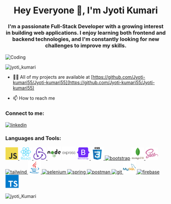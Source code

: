 <h1 align="center">Hey Everyone 👋, I'm Jyoti Kumari</h1>
<h3 align="center">I'm a passionate Full-Stack Developer with a growing interest in building web applications. I enjoy learning both frontend and backend technologies, and I'm constantly looking for new challenges to improve my skills.</h3>
<img align="center" alt="Coding" width="400" src="https://res.cloudinary.com/jyotich-15/image/upload/v1739866284/dev-Image_crkksg.gif">

<p align="left"> <img src="https://komarev.com/ghpvc/?username=Jyoti-kumari55&label=Profile%20views&color=0e75b6&style=flat" alt="jyoti_kumari" /> </p>

- 👨‍💻 All of my projects are available at [https://github.com/Jyoti-kumari55/Jyoti-kumari55](https://github.com/Jyoti-kumari55/Jyoti-kumari55)
  
- 📫 How to reach me 


<h3 align="left">Connect to me:</h3>

<p align="left">
<a href="https://www.linkedin.com/in/jyoti-kumari-bba46316b/" target="blank"><img align="center" src="https://cdn1.iconfinder.com/data/icons/logotypes/32/circle-linkedin-512.png" alt="linkedin" height="40" width="40" /></a>
</p>

<h3 align="left">Languages and Tools:</h3>
<p align="center"> 
  
<a href="https://developer.mozilla.org/en-US/docs/Web/JavaScript" target="_blank" rel="noreferrer"> <img src="https://raw.githubusercontent.com/devicons/devicon/master/icons/javascript/javascript-original.svg" alt="javascript" width="40" height="40"/> </a> 
<a href="https://reactjs.org/" target="_blank" rel="noreferrer"> <img src="https://raw.githubusercontent.com/devicons/devicon/master/icons/react/react-original-wordmark.svg" alt="react" width="40" height="40"/> </a>
<a href="https://redux.js.org" target="_blank" rel="noreferrer"> <img src="https://raw.githubusercontent.com/devicons/devicon/master/icons/redux/redux-original.svg" alt="redux" width="40" height="40"/> </a>
<a target="_blank" href="https://raw.githubusercontent.com/devicons/devicon/master/icons/nodejs/nodejs-original-wordmark.svg" style="display: inline-block;"><img src="https://raw.githubusercontent.com/devicons/devicon/master/icons/nodejs/nodejs-original-wordmark.svg" alt="nodejs" width="42" height="42" /></a>
<a target="_blank" href="https://raw.githubusercontent.com/devicons/devicon/master/icons/express/express-original-wordmark.svg" style="display: inline-block;"><img src="https://raw.githubusercontent.com/devicons/devicon/master/icons/express/express-original-wordmark.svg" alt="express" width="42" height="42" /></a> 
<a href="https://getbootstrap.com" target="_blank" rel="noreferrer"> <img src="https://raw.githubusercontent.com/devicons/devicon/master/icons/bootstrap/bootstrap-plain-wordmark.svg" alt="bootstrap" width="40" height="40"/> </a>
<a href="https://www.w3schools.com/css/" target="_blank" rel="noreferrer"> <img src="https://raw.githubusercontent.com/devicons/devicon/master/icons/css3/css3-original-wordmark.svg" alt="css3" width="40" height="40"/> </a> 
<a href="https://www.mathworks.com/" target="_blank" rel="noreferrer"> <img src="https://upload.wikimedia.org/wikipedia/commons/thumb/b/b2/Bootstrap_logo.svg/1280px-Bootstrap_logo.svg.png" alt="bootstrap" width="40" height="40"/></a>
<a href="https://www.mongodb.com/" target="_blank" rel="noreferrer"> <img src="https://raw.githubusercontent.com/devicons/devicon/master/icons/mongodb/mongodb-original-wordmark.svg" alt="mongodb" width="40" height="40"/> </a>
<a href="https://sass-lang.com" target="_blank" rel="noreferrer"> <img src="https://raw.githubusercontent.com/devicons/devicon/master/icons/sass/sass-original.svg" alt="sass" width="40" height="40"/> </a>
<a href="https://tailwindcss.com/" target="_blank" rel="noreferrer"> <img src="https://www.vectorlogo.zone/logos/tailwindcss/tailwindcss-icon.svg" alt="tailwind" width="40" height="40"/> </a>
<a href="https://www.java.com" target="_blank" rel="noreferrer"> <img src="https://raw.githubusercontent.com/devicons/devicon/master/icons/java/java-original.svg" alt="java" width="40" height="40"/> </a>
<a href="https://www.selenium.dev" target="_blank" rel="noreferrer"> <img src="https://raw.githubusercontent.com/detain/svg-logos/780f25886640cef088af994181646db2f6b1a3f8/svg/selenium-logo.svg" alt="selenium" width="40" height="40"/> </a>
<a href="https://spring.io/" target="_blank" rel="noreferrer"> <img src="https://www.vectorlogo.zone/logos/springio/springio-icon.svg" alt="spring" width="40" height="40"/> </a> 
<a href="https://postman.com" target="_blank" rel="noreferrer"> <img src="https://www.vectorlogo.zone/logos/getpostman/getpostman-icon.svg" alt="postman" width="40" height="40"/> </a><a href="https://git-scm.com/" target="_blank" rel="noreferrer"> <img src="https://www.vectorlogo.zone/logos/git-scm/git-scm-icon.svg" alt="git" width="40" height="40"/> </a>
<a href="https://www.mysql.com/" target="_blank" rel="noreferrer"> <img src="https://raw.githubusercontent.com/devicons/devicon/master/icons/mysql/mysql-original-wordmark.svg" alt="mysql" width="40" height="40"/> </a>
<a target="_blank" href="https://www.vectorlogo.zone/logos/firebase/firebase-icon.svg" style="display: inline-block;"><img src="https://encrypted-tbn0.gstatic.com/images?q=tbn:ANd9GcQZigyCkjojaXMNjm1F_VVrD2hunzlYIP_2VQVdDXaM1VrgCy1YglhLryw&s" alt="firebase" width="42" height="42" /></a>
<a target="_blank" href="https://raw.githubusercontent.com/devicons/devicon/master/icons/typescript/typescript-original.svg" style="display: inline-block;"><img src="https://raw.githubusercontent.com/devicons/devicon/master/icons/typescript/typescript-original.svg" alt="typescript" width="42" height="42" /></a>


<p><img align="left" src="https://github-readme-stats.vercel.app/api/top-langs?username=Jyoti-kumari55&show_icons=true&locale=en&layout=compact" alt="jyoti_Kumari"  /></p>
</p>







